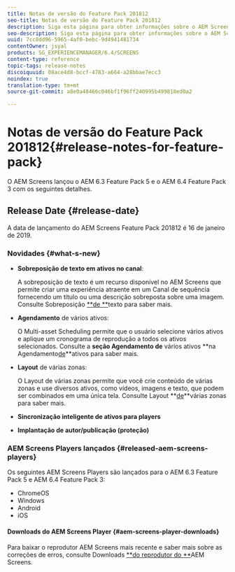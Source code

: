 ```yaml
---
title: Notas de versão do Feature Pack 201812
seo-title: Notas de versão do Feature Pack 201812
description: Siga esta página para obter informações sobre o AEM Screens Feature Pack 201812 lançado em 16 de janeiro de 2019.
seo-description: Siga esta página para obter informações sobre o AEM Screens Feature Pack 201812 lançado em 16 de janeiro de 2019.
uuid: 7cc8dd96-5965-4af0-bebc-9d4941481734
contentOwner: jsyal
products: SG_EXPERIENCEMANAGER/6.4/SCREENS
content-type: reference
topic-tags: release-notes
discoiquuid: 08ace4d8-bccf-4783-a664-a28bbae7ecc3
noindex: true
translation-type: tm+mt
source-git-commit: a8e0a48466c046bf1f96ff240995b499818ed0a2

---
```



# Notas de versão do Feature Pack 201812{#release-notes-for-feature-pack}

O AEM Screens lançou o AEM 6.3 Feature Pack 5 e o AEM 6.4 Feature Pack 3 com os seguintes detalhes.

## Release Date {#release-date}

A data de lançamento do AEM Screens Feature Pack 201812 é 16 de janeiro de 2019.

### Novidades {#what-s-new}

* **Sobreposição de texto em ativos no canal**:

   A sobreposição de texto é um recurso disponível no AEM Screens que permite criar uma experiência atraente em um Canal de sequência fornecendo um título ou uma descrição sobreposta sobre uma imagem. Consulte Sobreposição [**de **](text-overlay.md)texto para saber mais.

* **Agendamento** de vários ativos:

   O Multi-asset Scheduling permite que o usuário selecione vários ativos e aplique um cronograma de reprodução a todos os ativos selecionados. Consulte a **seção Agendamento de** vários ativos **na Agendamento[de](asset-level-scheduling.md)**ativos para saber mais.

* **Layout** de várias zonas:

   O Layout de várias zonas permite que você crie conteúdo de várias zonas e use diversos ativos, como vídeos, imagens e texto, que podem ser combinados em uma única tela. Consulte Layout **[de](multi-zone-layout-aem-screens.md)**várias zonas para saber mais.

* **Sincronização inteligente de ativos para players**
* **Implantação de autor/publicação (proteção)**

### AEM Screens Players lançados {#released-aem-screens-players}

Os seguintes AEM Screens Players são lançados para o AEM 6.3 Feature Pack 5 e AEM 6.4 Feature Pack 3:

* ChromeOS
* Windows
* Android
* iOS

#### Downloads do AEM Screens Player {#aem-screens-player-downloads}

Para baixar o reprodutor AEM Screens mais recente e saber mais sobre as correções de erros, consulte Downloads [**do reprodutor do **](https://download.macromedia.com/screens/)AEM Screens.
